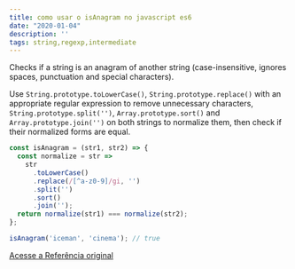 ```yaml
---
title: como usar o isAnagram no javascript es6
date: "2020-01-04"
description: ''
tags: string,regexp,intermediate
---
```


Checks if a string is an anagram of another string (case-insensitive, ignores spaces, punctuation and special characters).

Use `String.prototype.toLowerCase()`, `String.prototype.replace()` with an appropriate regular expression to remove unnecessary characters, `String.prototype.split('')`, `Array.prototype.sort()` and `Array.prototype.join('')` on both strings to normalize them, then check if their normalized forms are equal.

```js
const isAnagram = (str1, str2) => {
  const normalize = str =>
    str
      .toLowerCase()
      .replace(/[^a-z0-9]/gi, '')
      .split('')
      .sort()
      .join('');
  return normalize(str1) === normalize(str2);
};
```

```js
isAnagram('iceman', 'cinema'); // true
```

[Acesse a Referência original](http://github.com/30-seconds/)
